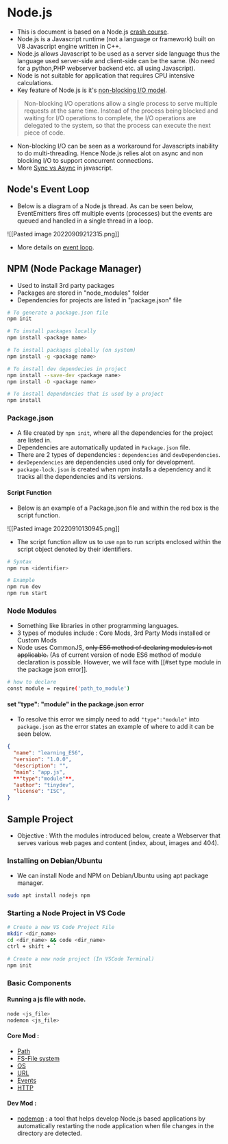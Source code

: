 # Node.js
- This is document is based on a Node.js [crash course](https://www.youtube.com/watch?v=fBNz5xF-Kx4).
- Node.js is a Javascript runtime (not a language or framework) built on V8 Javascript engine written in C++.
- Node.js allows Javascript to be used as a server side language thus the language used server-side and client-side can be the same. (No need for a python,PHP webserver backend etc. all using Javascript).
- Node is not suitable for application that requires CPU intensive calculations.
- Key feature of Node.js is it's [non-blocking I/O model](https://nodejs.org/en/docs/guides/blocking-vs-non-blocking/).

>Non-blocking I/O operations allow a single process to serve multiple requests at the same time. Instead of the process being blocked and waiting for I/O operations to complete, the I/O operations are delegated to the system, so that the process can execute the next piece of code. 

- Non-blocking I/O can be seen as a workaround for Javascripts inability to do multi-threading. Hence Node.js relies alot on async and non blocking I/O to support concurrent connections.
- More [Sync vs Async](https://www.geeksforgeeks.org/synchronous-and-asynchronous-in-javascript/) in javascript.

## Node's Event Loop
- Below is a diagram of a Node.js thread. As can be seen below, EventEmitters fires off multiple events (processes) but the events are queued and handled in a single thread in a loop.

![[Pasted image 20220909212315.png]]

- More details on [event loop](https://nodejs.org/en/docs/guides/event-loop-timers-and-nexttick/).

## NPM (Node Package Manager)
- Used to install 3rd party packages
- Packages are stored in "node_modules" folder
- Dependencies for projects are listed in "package.json" file

```bash
# To generate a package.json file
npm init

# To install packages locally 
npm install <package name>

# To install packages globally (on system)
npm install -g <package name>

# To install dev dependecies in project
npm install --save-dev <package name>
npm install -D <package name>

# To install dependencies that is used by a project
npm install
```

### Package.json
- A file created by `npm init`, where all the dependencies for the project are listed in.
- Dependencies are automatically updated in `Package.json` file.
- There are 2 types of dependencies : `dependencies` and `devDependencies`.
- `devDependencies` are dependencies used only for development.
- `package-lock.json` is created when npm installs a dependency and it tracks all the dependencies and its versions.

#### Script Function
- Below is an example of a Package.json file and within the red box is the script function.

![[Pasted image 20220910130945.png]]

- The script function allow us to use `npm` to run scripts enclosed within the script object denoted by their identifiers. 

```bash
# Syntax 
npm run <identifier>

# Example
npm run dev
npm run start
```

### Node Modules
- Something like libraries in other programming languages.
- 3 types of modules include : Core Mods, 3rd Party Mods installed or Custom Mods
- Node uses CommonJS, ~~only ES6 method of declaring modules is not applicable.~~ (As of current version of node ES6 method of module declaration is possible. However, we will face with [[#set type module in the package json error]]. 
```bash
# how to declare
const module = require('path_to_module')
```

#### set "type": "module" in the package.json error
- To resolve this error we simply need to add `"type":"module"` into `package.json` as the error states an example of where to add it can be seen below.

```json
{
  "name": "learning_ES6",
  "version": "1.0.0",
  "description": "",
  "main": "app.js",
  **"type":"module"**,
  "author": "tinydev",
  "license": "ISC",
}
```

## Sample Project
- Objective : With the modules introduced below, create a Webserver that serves various web pages and content (index, about, images and 404).

### Installing on Debian/Ubuntu
- We can install Node and NPM on Debian/Ubuntu using apt package manager.

```bash
sudo apt install nodejs npm
```

### Starting a Node Project in VS Code
```bash
# Create a new VS Code Project File
mkdir <dir_name>
cd <dir_name> && code <dir_name>
ctrl + shift + `

# Create a new node project (In VSCode Terminal)
npm init
```

### Basic Components
#### Running a js file with node.
```bash
node <js_file>
nodemon <js_file>
```

#### Core Mod : 
- [Path](https://www.youtube.com/watch?v=fBNz5xF-Kx4)
- [FS-File system](https://nodejs.org/api/fs.html)
- [OS](https://nodejs.org/api/os.html)
- [URL](https://nodejs.org/api/url.html)
- [Events](https://nodejs.org/api/events.html)
- [HTTP](https://nodejs.org/api/http.html)

#### Dev Mod : 
- [nodemon](https://www.npmjs.com/package/nodemon) : a tool that helps develop Node.js based applications by automatically restarting the node application when file changes in the directory are detected.


